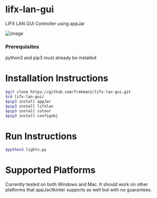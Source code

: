 # lifx-lan-gui
LIFX LAN GUI Controller using appJar 

![image](https://user-images.githubusercontent.com/5826484/36191726-7e19c35a-112c-11e8-824e-2029b144dc26.png)

### Prerequisites

python3 and pip3 must already be installed

# Installation Instructions
```bash
$git clone https://github.com/frakman1/lifx-lan-gui.git
$cd lifx-lan-gui/
$pip3 install appJar
$pip3 install lifxlan
$pip3 install colour
$pip3 install configobj
```
# Run Instructions
```bash
$python3 lights.py
```

# Supported Platforms

Currently tested on both Windows and Mac. It should work on other platforms that appJar/tkinter supports as well but with no guarantees.
